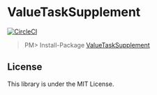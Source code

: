 ValueTaskSupplement
===
[![CircleCI](https://circleci.com/gh/Cysharp/ValueTaskSupplement.svg?style=svg)](https://circleci.com/gh/Cysharp/ValueTaskSupplement)

> PM> Install-Package [ValueTaskSupplement](https://www.nuget.org/packages/ValueTaskSupplement)

License
---
This library is under the MIT License.
